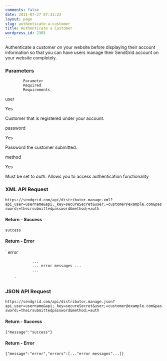 ```yaml
---
comments: false
date: 2011-07-27 07:31:23
layout: page
slug: authenticate-a-customer
title: Authenticate a Customer
wordpress_id: 2305
---
```


Authenticate a customer on your website before displaying their account information so that you can have users manage their SendGrid account on your website completely.





### Parameters






		


			Parameter
			Required
			Requirements
		
		


			
user

			
Yes

			
Customer that is registered under your
			account.

		
		


			
password

			
Yes

			
Password the customer submitted.

		
		


			
method

			
Yes

			
Must be set to _auth_. Allows you to
			access authentication functionality

		





### XML API Request



`https://sendgrid.com/api/distributor.manage.xml?api_user=username&api;_key=secureSecret&user;=customer@example.com&password;=theirsubmittedpassword&method;=auth`



#### Return - Success



`
			success
		`



#### Return - Error



`
			error
			
				...
				... error messages ...
				...
			
		`



### JSON API Request



`https://sendgrid.com/api/distributor.manage.json?api_user=username&api;_key=secureSecret&user;=customer@example.com&password;=theirsubmittedpassword&method;=auth`




#### Return - Success



`{"message":"success"}`



#### Return - Error



`{"message":"error","errors":[..."error messages"...]}`

